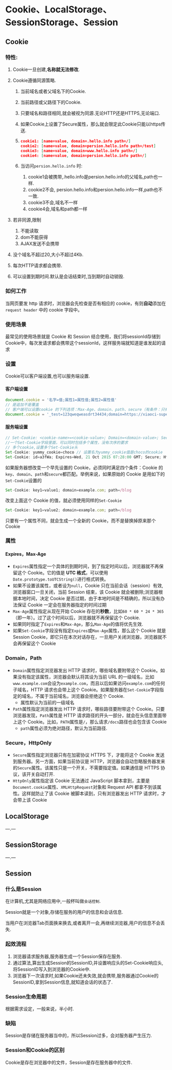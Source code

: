 # Cookie、LocalStorage、SessionStorage、Session

## Cookie

### 特性:

1. Cookie一旦创建,**名称就无法修改**.

2. Cookie遵循同源策略.

   1. 当前域名或者父域名下的Cookie.

   2. 当前路径或父路径下的Cookie.

   3. 只要域名和路径相同,就会被视为同源.无论HTTP还是HTTPS,无论端口.

   4. 如果Cookie上设置了Secure属性，那么就会限定此Cookie只能以https传送.

   5. ```json
      cookie1: [name=value, domain=.hello.info path=/]
      cookie2: [name=value, domain=persion.hello.info path=/test]     
      cookie3: [name=value, domain=www.hello.info path=/]
      cookie4: [name=value, domain=persion.hello.info path=/]
      ```

   6. 当访问`persion.hello.info` 时:

      1. cookie1会被携带,.hello.info是persion.hello.info的父域名,path也一样.
      2. cookie2不会, persion.hello.info和persion.hello.info一样,path也不一致.
      3. cookie3不会,域名不一样
      4. cookie4会,域名和path都一样

3. 若非同源,限制

   1. 不能读取
   2. dom不能获得
   3. AJAX发送不会携带

4. 没个域名不超过20,大小不超过4Kb.

5. 每次HTTP请求都会携带.

6. 可以设置到期时间.默认是会话结束时,当到期时自动销毁.

### 如何工作

当网页要发 http 请求时，浏览器会先检查是否有相应的 cookie，有则**自动**添加在 `request header` 中的 cookie 字段中。

### 使用场景

最常见的使用场景就是 Cookie 和 Session 结合使用，我们将sessionId存储到Cookie中，每次发请求都会携带这个sessionId，这样服务端就知道是谁发起的请求

### 设置

Cookie可以客户端设置,也可以服务端设置.

#### 客户端设置

```js
document.cookie = '名字=值;属性1=属性值;属性2=属性值' 
// 是追加不是覆盖
// 客户端可以设置cookie 的下列选项：Max-Age、domain、path、secure（有条件：只有在https协议的网页中，客户端设置secure类型的 cookie 才能成功）,httpOnly,设置后,js获取不到
document.cookie = '_test=123qweqweasdrt34434;domain=https://xiaoci-super-notes.vercel.app;path=/;'
```

#### 服务端设置

```js
// Set-Cookie: <cookie-name>=<cookie-value>; Domain=<domain-value>; Secure; HttpOnly
//一个Set-Cookie字段里面，可以同时包括多个属性，没有次序的要求
// 多个cookie,设置多个Set-Cookie头
Set-Cookie: yummy_cookie=choco // 设置名为yummy_cookie值是choco的cookie
Set-Cookie: id=a3fWa; Expires=Wed, 21 Oct 2015 07:28:00 GMT; Secure; HttpOnly
```

如果服务器想改变一个早先设置的 Cookie，必须同时满足四个条件：Cookie 的`key`、`domain`、`path`和`secure`都匹配。举例来说，如果原始的 Cookie 是用如下的`Set-Cookie`设置的

```js
Set-Cookie: key1=value1; domain=example.com; path=/blog
```

改变上面这个 Cookie 的值，就必须使用同样的`Set-Cookie`

```js
Set-Cookie: key1=value2; domain=example.com; path=/blog
```

只要有一个属性不同，就会生成一个全新的 Cookie，而不是替换掉原来那个 Cookie

### 属性

#### Expires，Max-Age

- `Expires`属性指定一个具体的到期时间，到了指定时间以后，浏览器就不再保留这个 Cookie。它的值是 **UTC 格式**，可以使用`Date.prototype.toUTCString()`进行格式转换。
- 如果不设置该属性，或者设为`null`，Cookie 只在当前会话（session）有效,浏览器窗口一旦关闭，当前 Session 结束，该 Cookie 就会被删除;浏览器根据本地时间，决定 Cookie 是否过期，由于本地时间是不精确的，所以没有办法保证 Cookie 一定会在服务器指定的时间过期
- `Max-Age`属性指定从现在开始 Cookie 存在的**秒数**，比如`60 * 60 * 24 * 365`（即一年）。过了这个时间以后，浏览器就不再保留这个 Cookie.
- 如果同时指定了`Expires`和`Max-Age`，那么`Max-Age`的值将优先生效.
- 如果`Set-Cookie`字段没有指定`Expires`或`Max-Age`属性，那么这个 Cookie 就是 Session Cookie，即它只在本次对话存在，一旦用户关闭浏览器，浏览器就不会再保留这个 Cookie

### Domain，Path

- `Domain`属性指定浏览器发出 HTTP 请求时，哪些域名要附带这个 Cookie。如果没有指定该属性，浏览器会默认将其设为当前 URL 的一级域名，比如`www.example.com`会设为`example.com`，而且以后如果访问`example.com`的任何子域名，HTTP 请求也会带上这个 Cookie。如果服务器在`Set-Cookie`字段指定的域名，不属于当前域名，浏览器会拒绝这个 Cookie.
  - 属性默认为当前的一级域名
- `Path`属性指定浏览器发出 HTTP 请求时，哪些路径要附带这个 Cookie。只要浏览器发现，`Path`属性是 HTTP 请求路径的开头一部分，就会在头信息里面带上这个 Cookie。比如，`PATH`属性是`/`，那么请求`/docs`路径也会包含该 Cookie
  - `path`属性必须为绝对路径，默认为当前路径.

### Secure，HttpOnly

- `Secure`属性指定浏览器只有在加密协议 HTTPS 下，才能将这个 Cookie 发送到服务器。另一方面，如果当前协议是 HTTP，浏览器会自动忽略服务器发来的`Secure`属性。该属性只是一个开关，不需要指定值。如果通信是 HTTPS 协议，该开关自动打开.
- `HttpOnly`属性指定该 Cookie 无法通过 JavaScript 脚本拿到，主要是`Document.cookie`属性、`XMLHttpRequest`对象和 Request API 都拿不到该属性。这样就防止了该 Cookie 被脚本读到，只有浏览器发出 HTTP 请求时，才会带上该 Cookie

## LocalStorage

—.—

## SessionStorage

—.—





## Session

### 什么是Session

在计算机,尤其是网络应用中,一般杯叫做`会话控制`.

Session就是一个对象,存储在服务的用户的信息和会话信息.

当用户在浏览器Tab页面换来换去,或者离开一会,再继续浏览器,用户的信息不会丢失.

### 起效流程

1. 浏览器请求服务器,服务器生成一个Session保存在服务.
2. 通过算法,算出生成Session的SessionID,并设置响应头的Set-Cookie响应头,将SessionID写入到浏览器的Cookie中.
3. 浏览器下一次请求时,如果Cookie还未失效,就会携带,服务器通过Cookie的SessionID,拿到Session信息,就知道会话的状态了.

### Session生命周期

根据需求设定，一般来说，半小时.

### 缺陷

Session是存储在服务器当中的，所以Session过多，会对服务器产生压力.

### Session和Cookie的区别

Cookie是存在浏览器中的文件，Session是存在服务器中的文件.



